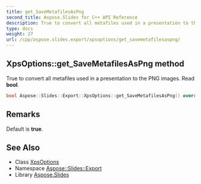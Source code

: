 ```yaml
---
title: get_SaveMetafilesAsPng
second_title: Aspose.Slides for C++ API Reference
description: True to convert all metafiles used in a presentation to the PNG images. Read bool.
type: docs
weight: 27
url: /cpp/aspose.slides.export/xpsoptions/get_savemetafilesaspng/
---
```

## XpsOptions::get_SaveMetafilesAsPng method


True to convert all metafiles used in a presentation to the PNG images. Read **bool**.

```cpp
bool Aspose::Slides::Export::XpsOptions::get_SaveMetafilesAsPng() override
```

## Remarks


Default is **true**. 
## See Also

* Class [XpsOptions](../)
* Namespace [Aspose::Slides::Export](../../)
* Library [Aspose.Slides](../../../)
